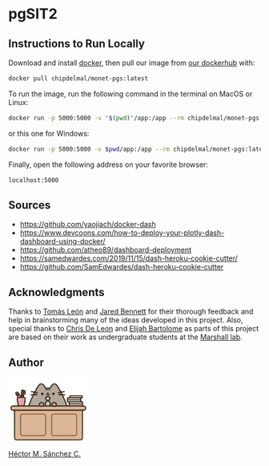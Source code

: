 # pgSIT2


## Instructions to Run Locally

Download and install [docker](https://docs.docker.com/get-docker/), then pull our  image from [our dockerhub](https://hub.docker.com/repository/docker/chipdelmal/monet-pgs) with:

```bash
docker pull chipdelmal/monet-pgs:latest
```

To run the image, run the following command in the terminal on MacOS or Linux:

```bash
docker run -p 5000:5000 -v "$(pwd)"/app:/app --rm chipdelmal/monet-pgs:latest
```

or this one for Windows:

```bash
docker run -p 5000:5000 -v $pwd/app:/app --rm chipdelmal/monet-pgs:latest
```

Finally, open the following address on your favorite browser:

```bash
localhost:5000
```

## Sources

* https://github.com/yaojiach/docker-dash
* https://www.devcoons.com/how-to-deploy-your-plotly-dash-dashboard-using-docker/
* https://github.com/atheo89/dashboard-deployment
* https://samedwardes.com/2019/11/15/dash-heroku-cookie-cutter/
* https://github.com/SamEdwardes/dash-heroku-cookie-cutter

## Acknowledgments

Thanks to [Tomás León](https://tomasleon.com/) and [Jared Bennett](https://www.linkedin.com/in/jared-bennett-21a7a9a0) for their thorough feedback and help in brainstorming many of the ideas developed in this project. Also, special thanks to [Chris De Leon](https://www.linkedin.com/in/chris-de-leon-96bb361b5) and [Elijah Bartolome](https://www.linkedin.com/in/elijah-bartolome/) as parts of this project are based on their work as undergraduate students at the [Marshall lab](https://www.marshalllab.com/).

## Author

<img src="https://raw.githubusercontent.com/Chipdelmal/pyMSync/master/media/pusheen.jpg" height="130px" align="middle"><br>

[Héctor M. Sánchez C.](chipdelmal.github.io)
